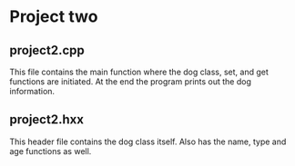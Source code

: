 # Project two

## project2.cpp
This file contains the main function where the dog class, set, and get
functions are initiated. At the end the program prints out the 
dog information.
## project2.hxx
This header file contains the dog class itself. Also has the name, type
and age functions as well.

